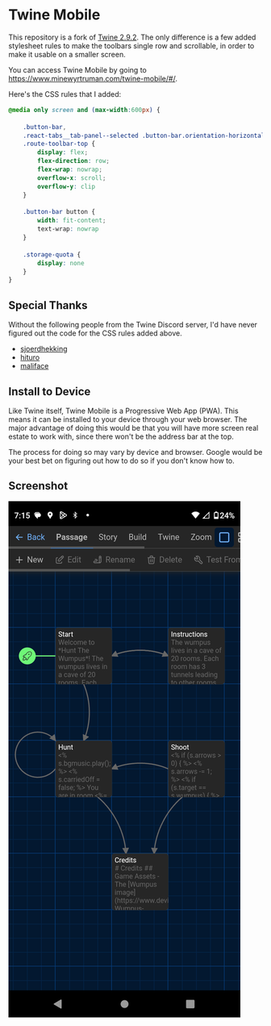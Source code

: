 # Twine Mobile

This repository is a fork of [Twine 2.9.2](http://twinery.org/2). The only difference is a few added stylesheet rules to make the toolbars single row and scrollable, in order to make it usable on a smaller screen.

You can access Twine Mobile by going to <https://www.minewyrtruman.com/twine-mobile/#/>.

Here's the CSS rules that I added: 

```css
@media only screen and (max-width:600px) {

	.button-bar,
	.react-tabs__tab-panel--selected .button-bar.orientation-horizontal,
	.route-toolbar-top {
		display: flex;
		flex-direction: row;
		flex-wrap: nowrap;
		overflow-x: scroll;
		overflow-y: clip
	}

	.button-bar button {
		width: fit-content;
		text-wrap: nowrap
	}

	.storage-quota {
		display: none
	}
}
```

## Special Thanks

Without the following people from the Twine Discord server, I'd have never figured out the code for the CSS rules added above.

- [sjoerdhekking](https://writtenhorror.com/)
- [hituro](https://www.teuton.org/~stranger/)
- [maliface](https://github.com/MalifaciousGames)

## Install to Device

Like Twine itself, Twine Mobile is a Progressive Web App (PWA). This means it can be installed to your device through your web browser. The major advantage of doing this would be that you will have more screen real estate to work with, since there won't be the address bar at the top. 

The process for doing so may vary by device and browser. Google would be your best bet on figuring out how to do so if you don't know how to.

## Screenshot
![Screenshot](assets/Screenshot_20240823-191547.png)
